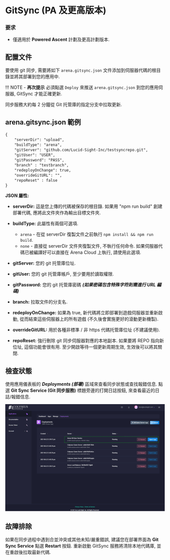 # GitSync (PA 及更高版本)

### 要求

* 僅適用於 **Powered Ascent** 計劃及更高計劃版本.

## 配置文件

要使用 git 同步, 需要將如下 ```arena.gitsync.json``` 文件添加到伺服器代碼的根目錄並將其部署到您的應用中.

!!! NOTE
    - **再次提示** 必須點選 `Deploy` 來推送 ```arena.gitsync.json``` 到您的應用伺服器, GitSync 才能正確更新.

同步服務大約每 2 分鐘從 Git 托管庫的指定分支中拉取更新.

## arena.gitsync.json 範例
```
{
    "serverDir": "upload",
    "buildType": "arena",
    "gitServer": "github.com/Lucid-Sight-Inc/testsyncrepo.git",
    "gitUser": "USER",
    "gitPassword": "PASS",
    "branch" : "testbranch",
    "redeployOnChange": true,
    "overrideGitURL": "",
    "repoReset" : false
}
```

**JSON 屬性:**

- **serverDir:** 這是您上傳的代碼被保存的根目錄. 如果用 "npm run build" 創建部署代碼, 應將此文件夾作為輸出目標文件夾.

- **buildType:** 此屬性有兩個可選項.
    - `arena` - 在從 serverDir 復製文件之前執行 ```npm install && npm run build```.
    - `none` - 直接從 serverDir 文件夾復製文件, 不執行任何命令. 如果伺服器代碼已被編譯好可以直接在 Arena Cloud 上執行, 請使用此選項.

- **gitServer:** 您的 git 托管庫位址.

- **gitUser:** 您的 git 托管庫帳戶, 至少要用於讀取權限.

- **gitPassword:** 您的 git 托管庫密碼 ***(如果密碼包含特殊字符則需進行 URL 編碼)***

- **branch:** 拉取文件的分支名.

- **redeployOnChange:** 如果為 true, 新代碼將立即部署到遊戲伺服器並重新啟動, 從而結束這些伺服器上的所有遊戲 (不久後會實施更好的滾動更新機製).

- **overrideGitURL:** 用於各種非標準 / 非 https 代碼托管庫位址 (不建議使用).

- **repoReset:** 強行刪除 git 同步伺服器對應的本地副本. 如果要將 REPO 指向新位址, 這個功能會很有用. 至少開啟等待一個更新周期生效, 生效後可以將其關閉.

## 檢查狀態

使用應用儀表板的 ***Deployments (部署)*** 區域來查看同步狀態或查找報錯信息. 點選 **Git Sync Service (Git 同步服務)** 標題旁邊的打開日誌按鈕, 來查看最近的日誌/報錯信息.

![Arena 應用管理視圖](../../images/git-sync-logs.jpg)

## 故障排除
如果在同步過程中遇到合並沖突或其他未知/嚴重錯誤, 建議您在部署界面為 **Git Sync Service** 點選 **Restart** 按鈕. 重新啟動 GitSync 服務將清除本地代碼庫, 並在重啟後拉取最新代碼.
